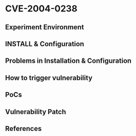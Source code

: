 # CVE-2004-0238

## Experiment Environment

## INSTALL & Configuration

## Problems in Installation & Configuration

## How to trigger vulnerability

## PoCs

## Vulnerability Patch

## References
